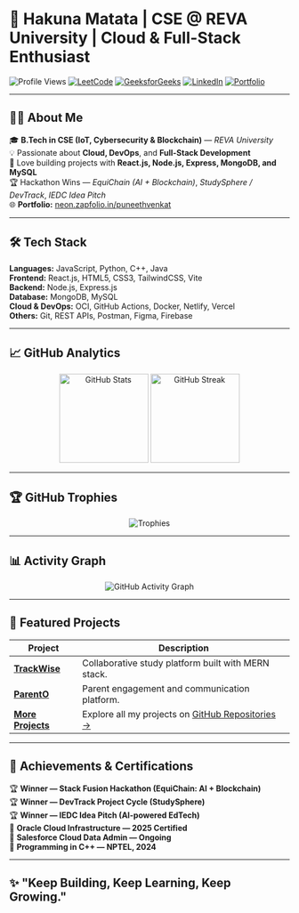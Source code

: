 # 🚀 Hakuna Matata | CSE @ REVA University | Cloud & Full-Stack Enthusiast

![Profile Views](https://komarev.com/ghpvc/?username=puneethvenkat&label=Profile%20Views&color=0e75b6&style=flat)
[![LeetCode](https://img.shields.io/badge/LeetCode-FFA116?style=flat&logo=LeetCode&logoColor=white)](https://leetcode.com/)
[![GeeksforGeeks](https://img.shields.io/badge/GeeksforGeeks-2F8D46?style=flat&logo=GeeksforGeeks&logoColor=white)](https://auth.geeksforgeeks.org/user/)
[![LinkedIn](https://img.shields.io/badge/LinkedIn-0A66C2?style=flat&logo=linkedin&logoColor=white)](https://linkedin.com/in/puneethvenkat)
[![Portfolio](https://img.shields.io/badge/Portfolio-000000?style=flat&logo=vercel&logoColor=white)](https://neon.zapfolio.in/puneethvenkat)

---

## 👨‍💻 About Me

🎓 **B.Tech in CSE (IoT, Cybersecurity & Blockchain)** — *REVA University*  
💡 Passionate about **Cloud, DevOps**, and **Full-Stack Development**  
🧠 Love building projects with **React.js, Node.js, Express, MongoDB, and MySQL**  
🏆 Hackathon Wins — *EquiChain (AI + Blockchain)*, *StudySphere / DevTrack*, *IEDC Idea Pitch*  
🌐 **Portfolio:** [neon.zapfolio.in/puneethvenkat](https://neon.zapfolio.in/puneethvenkat)

---

## 🛠️ Tech Stack

**Languages:** JavaScript, Python, C++, Java  
**Frontend:** React.js, HTML5, CSS3, TailwindCSS, Vite  
**Backend:** Node.js, Express.js  
**Database:** MongoDB, MySQL  
**Cloud & DevOps:** OCI, GitHub Actions, Docker, Netlify, Vercel  
**Others:** Git, REST APIs, Postman, Figma, Firebase  

---

## 📈 GitHub Analytics

<p align="center">
  <img src="https://github-readme-stats.vercel.app/api?username=puneethvenkat&show_icons=true&theme=radical" alt="GitHub Stats" height="160px"/>
  <img src="https://github-readme-streak-stats.herokuapp.com/?user=puneethvenkat&theme=radical" alt="GitHub Streak" height="160px"/>
</p>

---

## 🏆 GitHub Trophies

<p align="center">
  <img src="https://github-profile-trophy.vercel.app/?username=puneethvenkat&theme=radical&no-frame=true&margin-w=10" alt="Trophies" />
</p>

---

## 📊 Activity Graph

<p align="center">
  <img src="https://github-readme-activity-graph.vercel.app/graph?username=puneethvenkat&theme=react-dark" alt="GitHub Activity Graph"/>
</p>

---

## 🚩 Featured Projects

| Project | Description |
|----------|-------------|
| [**TrackWise**](#) | Collaborative study platform built with MERN stack. |
| [**ParentO**](#) | Parent engagement and communication platform. |
| [**More Projects**](#) | Explore all my projects on [GitHub Repositories →](https://github.com/puneethvenkat?tab=repositories) |

---

## 🥇 Achievements & Certifications

🏆 **Winner — Stack Fusion Hackathon (EquiChain: AI + Blockchain)**  
🏆 **Winner — DevTrack Project Cycle (StudySphere)**  
🏆 **Winner — IEDC Idea Pitch (AI-powered EdTech)**  
📜 **Oracle Cloud Infrastructure — 2025 Certified**  
📜 **Salesforce Cloud Data Admin — Ongoing**  
📜 **Programming in C++ — NPTEL, 2024**

---

## ✨ "Keep Building, Keep Learning, Keep Growing."
